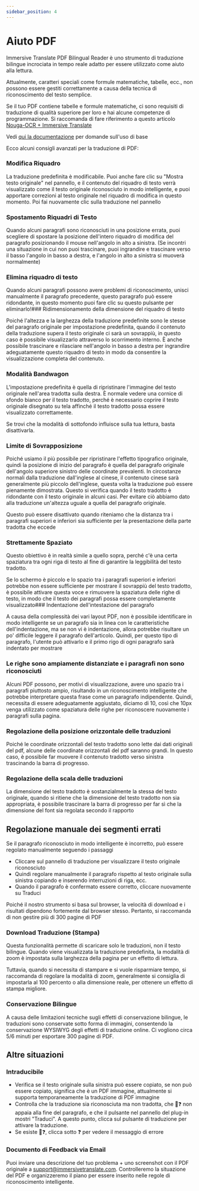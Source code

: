 ```yaml
---
sidebar_position: 4
---
```


# Aiuto PDF

Immersive Translate PDF Bilingual Reader è uno strumento di traduzione bilingue incrociata in tempo reale adatto per essere utilizzato come aiuto alla lettura.

Attualmente, caratteri speciali come formule matematiche, tabelle, ecc., non possono essere gestiti correttamente a causa della tecnica di riconoscimento del testo semplice.

Se il tuo PDF contiene tabelle e formule matematiche, ci sono requisiti di traduzione di qualità superiore per loro e hai alcune competenze di programmazione. Si raccomanda di fare riferimento a questo articolo [Nouga-OCR + Immersive Translate](https://app.immersivetranslate.com/pdf-pro/)

Vedi [qui la documentazione](/docs/usage/#pdf-file-translation) per domande sull'uso di base

Ecco alcuni consigli avanzati per la traduzione di PDF:
<!-- 
## Sposta per regolare il riquadro di traduzione

![](/assets/docs/doc-assets/pdf-move.png) -->

### Modifica Riquadro

La traduzione predefinita è modificabile. Puoi anche fare clic su "Mostra testo originale" nel pannello, e il contenuto del riquadro di testo verrà visualizzato come il testo originale riconosciuto in modo intelligente, e puoi apportare correzioni al testo originale nel riquadro di modifica in questo momento. Poi fai nuovamente clic sulla traduzione nel pannello

### Spostamento Riquadri di Testo

Quando alcuni paragrafi sono riconosciuti in una posizione errata, puoi scegliere di spostare la posizione dell'intero riquadro di modifica del paragrafo posizionando il mouse nell'angolo in alto a sinistra. (Se incontri una situazione in cui non puoi trascinare, puoi ingrandire e trascinare verso il basso l'angolo in basso a destra, e l'angolo in alto a sinistra si muoverà normalmente)

### Elimina riquadro di testo

Quando alcuni paragrafi possono avere problemi di riconoscimento, unisci manualmente il paragrafo precedente, questo paragrafo può essere ridondante, in questo momento puoi fare clic su questo pulsante per eliminarlo!### Ridimensionamento della dimensione del riquadro di testo

Poiché l'altezza e la larghezza della traduzione predefinite sono le stesse del paragrafo originale per impostazione predefinita, quando il contenuto della traduzione supera il testo originale ci sarà un sovrappiù, in questo caso è possibile visualizzarlo attraverso lo scorrimento interno. È anche possibile trascinare e rilasciare nell'angolo in basso a destra per ingrandire adeguatamente questo riquadro di testo in modo da consentire la visualizzazione completa del contenuto.

<!-- ## Pulsanti di Controllo dello Stile

![](/assets/docs/doc-assets/pdf-control.png) -->

### Modalità Bandwagon

L'impostazione predefinita è quella di ripristinare l'immagine del testo originale nell'area tradotta sulla destra. È normale vedere una cornice di sfondo bianco per il testo tradotto, perché è necessario coprire il testo originale disegnato su tela affinché il testo tradotto possa essere visualizzato correttamente.

Se trovi che la modalità di sottofondo influisce sulla tua lettura, basta disattivarla.

### Limite di Sovrapposizione

Poiché usiamo il più possibile per ripristinare l'effetto tipografico originale, quindi la posizione di inizio del paragrafo è quella del paragrafo originale dell'angolo superiore sinistro delle coordinate prevalenti. In circostanze normali dalla traduzione dall'inglese al cinese, il contenuto cinese sarà generalmente più piccolo dell'inglese, questa volta la traduzione può essere pienamente dimostrata. Questo si verifica quando il testo tradotto è ridondante con il testo originale in alcuni casi. Per evitare ciò abbiamo dato alla traduzione un'altezza uguale a quella del paragrafo originale.

Questo può essere disattivato quando riteniamo che la distanza tra i paragrafi superiori e inferiori sia sufficiente per la presentazione della parte tradotta che eccede

### Strettamente Spaziato

Questo obiettivo è in realtà simile a quello sopra, perché c'è una certa spaziatura tra ogni riga di testo al fine di garantire la leggibilità del testo tradotto.

Se lo schermo è piccolo e lo spazio tra i paragrafi superiori e inferiori potrebbe non essere sufficiente per mostrare il sovrappiù del testo tradotto, è possibile attivare questa voce e rimuovere la spaziatura delle righe di testo, in modo che il testo dei paragrafi possa essere completamente visualizzato### Indentazione dell'intestazione del paragrafo

A causa della complessità dei vari layout PDF, non è possibile identificare in modo intelligente se un paragrafo sia in linea con le caratteristiche dell'indentazione, ma se non vi è indentazione, allora potrebbe risultare un po' difficile leggere il paragrafo dell'articolo. Quindi, per questo tipo di paragrafo, l'utente può attivarlo e il primo rigo di ogni paragrafo sarà indentato per mostrare

### Le righe sono ampiamente distanziate e i paragrafi non sono riconosciuti

Alcuni PDF possono, per motivi di visualizzazione, avere uno spazio tra i paragrafi piuttosto ampio, risultando in un riconoscimento intelligente che potrebbe interpretare questa frase come un paragrafo indipendente. Quindi, necessita di essere adeguatamente aggiustato, diciamo di 10, così che 10px venga utilizzato come spaziatura delle righe per riconoscere nuovamente i paragrafi sulla pagina.

### Regolazione della posizione orizzontale delle traduzioni

Poiché le coordinate orizzontali del testo tradotto sono lette dai dati originali del pdf, alcune delle coordinate orizzontali del pdf saranno grandi. In questo caso, è possibile far muovere il contenuto tradotto verso sinistra trascinando la barra di progresso.

### Regolazione della scala delle traduzioni

La dimensione del testo tradotto è sostanzialmente la stessa del testo originale, quando si ritiene che la dimensione del testo tradotto non sia appropriata, è possibile trascinare la barra di progresso per far sì che la dimensione del font sia regolata secondo il rapporto

## Regolazione manuale dei segmenti errati

Se il paragrafo riconosciuto in modo intelligente è incorretto, può essere regolato manualmente seguendo i passaggi

- Cliccare sul pannello di traduzione per visualizzare il testo originale riconosciuto
- Quindi regolare manualmente il paragrafo rispetto al testo originale sulla sinistra copiando e inserendo interruzioni di riga, ecc.
- Quando il paragrafo è confermato essere corretto, cliccare nuovamente su Traduci

<!-- ## Scarica Stampa

Clicca sull'icona di download nell'angolo in alto a destra

![](/assets/docs/doc-assets/pdf-download.png) -->

Poiché il nostro strumento si basa sul browser, la velocità di download e i risultati dipendono fortemente dal browser stesso. Pertanto, si raccomanda di non gestire più di 300 pagine di PDF

### Download Traduzione (Stampa)

Questa funzionalità permette di scaricare solo le traduzioni, non il testo bilingue.
Quando viene visualizzata la traduzione predefinita, la modalità di zoom è impostata sulla larghezza della pagina per un effetto di lettura.

Tuttavia, quando si necessita di stampare e si vuole risparmiare tempo, si raccomanda di regolare la modalità di zoom, generalmente si consiglia di impostarla al 100 percento o alla dimensione reale, per ottenere un effetto di stampa migliore.

### Conservazione Bilingue

A causa delle limitazioni tecniche sugli effetti di conservazione bilingue, le traduzioni sono conservate sotto forma di immagini, consentendo la conservazione WYSIWYG degli effetti di traduzione online. Ci vogliono circa 5/6 minuti per esportare 300 pagine di PDF.

## Altre situazioni

### Intraducibile

- Verifica se il testo originale sulla sinistra può essere copiato, se non può essere copiato, significa che è un PDF immagine, attualmente si supporta temporaneamente la traduzione di PDF immagine
- Controlla che la traduzione sia riconosciuta ma non tradotta, che 🔄❓ non appaia alla fine del paragrafo, e che il pulsante nel pannello del plug-in mostri "Traduci". A questo punto, clicca sul pulsante di traduzione per attivare la traduzione.
- Se esiste 🔄❓, clicca sotto ❓ per vedere il messaggio di errore

### Documento di Feedback via Email

Puoi inviare una descrizione del tuo problema + uno screenshot con il PDF originale a support@immersivetranslate.com\. Controlleremo la situazione del PDF e organizzeremo il piano per essere inserito nelle regole di riconoscimento intelligente.